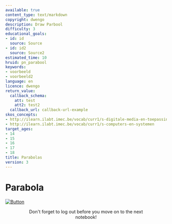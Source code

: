 ```yaml
---
available: true
content_type: text/markdown
copyright: dwengo
description: Draw Parbool
difficulty: 3
educational_goals:
- id: id
  source: Source
- id: id2
  source: Source2
estimated_time: 10
hruid: pn_parabool
keywords:
- voorbeeld
- voorbeeld2
language: en
licence: dwengo
return_value:
  callback_schema:
    att: test
    att2: test2
  callback_url: callback-url-example
skos_concepts:
- http://ilearn.ilabt.imec.be/vocab/curr1/s-digitale-media-en-toepassingen
- http://ilearn.ilabt.imec.be/vocab/curr1/s-computers-en-systemen
target_ages:
- 14
- 15
- 16
- 17
- 18
title: Parabolas
version: 3
---
```

# Parabola

[![](embed/Button.png "Button")](https://kiks.ilabt.imec.be/hub/tmplogin?id=0700_en "Notebooks parabolas")
<figure>
    <figcaption align = "center">Don't forget to log out before you move on to the next notebook!</figcaption>
</figure>